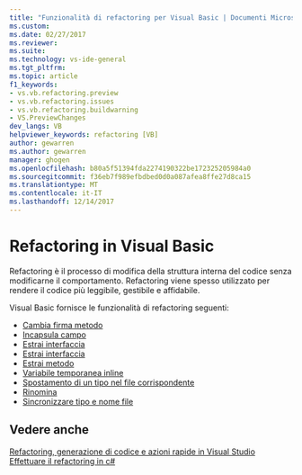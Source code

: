 ```yaml
---
title: "Funzionalità di refactoring per Visual Basic | Documenti Microsoft"
ms.custom: 
ms.date: 02/27/2017
ms.reviewer: 
ms.suite: 
ms.technology: vs-ide-general
ms.tgt_pltfrm: 
ms.topic: article
f1_keywords:
- vs.vb.refactoring.preview
- vs.vb.refactoring.issues
- vs.vb.refactoring.buildwarning
- VS.PreviewChanges
dev_langs: VB
helpviewer_keywords: refactoring [VB]
author: gewarren
ms.author: gewarren
manager: ghogen
ms.openlocfilehash: b80a5f51394fda2274190322be172325205984a0
ms.sourcegitcommit: f36eb7f989efbdbed0d0a087afea8ffe27d8ca15
ms.translationtype: MT
ms.contentlocale: it-IT
ms.lasthandoff: 12/14/2017
---
```

# <a name="refactoring-in-visual-basic"></a>Refactoring in Visual Basic

Refactoring è il processo di modifica della struttura interna del codice senza modificarne il comportamento. Refactoring viene spesso utilizzato per rendere il codice più leggibile, gestibile e affidabile.

Visual Basic fornisce le funzionalità di refactoring seguenti:

* [Cambia firma metodo](refactoring/change-method-signature.md)
* [Incapsula campo](refactoring/encapsulate-field.md)
* [Estrai interfaccia](refactoring/extract-interface.md)
* [Estrai interfaccia](refactoring/extract-interface.md)
* [Estrai metodo](refactoring/extract-method.md)
* [Variabile temporanea inline](refactoring/inline-temporary-variable.md)
* [Spostamento di un tipo nel file corrispondente](refactoring/move-type-to-matching-file.md)
* [Rinomina](refactoring/rename.md)
* [Sincronizzare tipo e nome file](refactoring/sync-type-and-file.md)

## <a name="see-also"></a>Vedere anche

[Refactoring, generazione di codice e azioni rapide in Visual Studio](../ide/refactoring-code-generation-quick-actions.md)  
[Effettuare il refactoring in c#](../csharp-ide/refactoring-csharp.md)